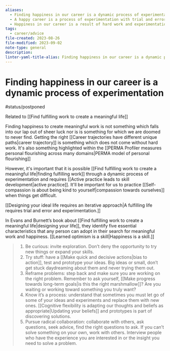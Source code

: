 ```yaml
---
aliases:
  - Finding happiness in our career is a dynamic process of experimentation
  - A happy career is a process of experimentation with trial and error.
  - Happiness in our career is a result of hard work and experimentation.
tags:
  - career/advice
file-created: 2023-08-26
file-modified: 2023-09-02
note-type: general
description: 
linter-yaml-title-alias: Finding happiness in our career is a dynamic process of experimentation
---
```


# Finding happiness in our career is a dynamic process of experimentation

#status/postponed

Related to [[Find fulfilling work to create a meaningful life]]

Finding happiness to create meaningful work is not something which falls into our lap out of sheer luck nor is is something for which we are doomed to never find. Getting the right [[Career trajectories have different unique paths|career trajectory]] is something which does not come without hard work. It's also something highlighted within the [[PERMA Profiler measures personal flourishing across many domains|PERMA model of personal flourishing]]

However, it's important that it is possible [[Find fulfilling work to create a meaningful life|finding fulfilling work]] through a dynamic process of experimentation and requires [[Active practice leads to skill development|active practice]]. It'll be important for us to practice [[Self-compassion is about being kind to yourself|compassion towards ourselves]] when things get difficult.

[[Designing your ideal life requires an iterative approach|A fulfilling life requires trial and error and experimentation.]]

In Evans and Burnett’s book about [[Find fulfilling work to create a meaningful life|designing your life]], they identify five essential characteristics that any person can adopt in their search for meaningful work and happiness. [[Learned optimism is a skill|Happiness is a skill.]]

> 1. Be curious: invite exploration. Don’t deny the opportunity to try new things or expand your skills.
> 2. Try stuff: have a [[Make quick and decisive actions|bias to action]], test and prototype your ideas. Big ideas or small, don’t get stuck daydreaming about them and never trying them out.
> 3. Reframe problems: step back and make sure you are working on the right problem. Remember to ask yourself, [[Make progress towards long-term goals|is this the right marshmallow]]? Are you waiting or working toward something you truly want?
> 4. Know it’s a process: understand that sometimes you must let go of some of your ideas and experiments and replace them with new ones. [[Cognitive flexibility is adapting our thoughts and beliefs as appropriate|Updating your beliefs]] and prototypes is part of discovering solutions.
> 5. Pursue radical collaboration: collaborate with others, ask questions, seek advice, find the right questions to ask. If you can’t solve something on your own, work with others. Interview people who have the experience you are interested in or the insight you need to solve a problem.
